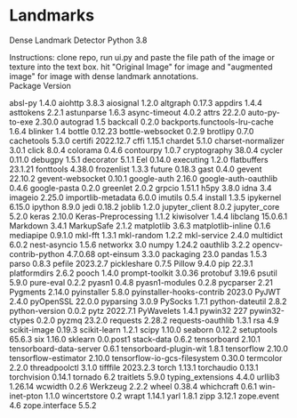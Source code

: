 # Landmarks
Dense Landmark Detector 
Python 3.8 
<br>
<div>
Instructions: clone repo, run ui.py and paste the file path of the image or texture into the text box. hit "Original Image" for image and "augmented image" for image with dense landmark annotations. 
<div>
Package 
<tab>
Version
<div>

absl-py                       1.4.0
aiohttp                       3.8.3
aiosignal                     1.2.0
altgraph                      0.17.3
appdirs                       1.4.4
asttokens                     2.2.1
astunparse                    1.6.3
async-timeout                 4.0.2
attrs                         22.2.0
auto-py-to-exe                2.30.0
autograd                      1.5
backcall                      0.2.0
backports.functools-lru-cache 1.6.4
blinker                       1.4
bottle                        0.12.23
bottle-websocket              0.2.9
brotlipy                      0.7.0
cachetools                    5.3.0
certifi                       2022.12.7
cffi                          1.15.1
chardet                       5.1.0
charset-normalizer            3.0.1
click                         8.0.4
colorama                      0.4.6
contourpy                     1.0.7
cryptography                  38.0.4
cycler                        0.11.0
debugpy                       1.5.1
decorator                     5.1.1
Eel                           0.14.0
executing                     1.2.0
flatbuffers                   23.1.21
fonttools                     4.38.0
frozenlist                    1.3.3
future                        0.18.3
gast                          0.4.0
gevent                        22.10.2
gevent-websocket              0.10.1
google-auth                   2.16.0
google-auth-oauthlib          0.4.6
google-pasta                  0.2.0
greenlet                      2.0.2
grpcio                        1.51.1
h5py                          3.8.0
idna                          3.4
imageio                       2.25.0
importlib-metadata            6.0.0
imutils                       0.5.4
install                       1.3.5
ipykernel                     6.15.0
ipython                       8.9.0
jedi                          0.18.2
joblib                        1.2.0
jupyter_client                8.0.2
jupyter_core                  5.2.0
keras                         2.10.0
Keras-Preprocessing           1.1.2
kiwisolver                    1.4.4
libclang                      15.0.6.1
Markdown                      3.4.1
MarkupSafe                    2.1.2
matplotlib                    3.6.3
matplotlib-inline             0.1.6
mediapipe                     0.9.1.0
mkl-fft                       1.3.1
mkl-random                    1.2.2
mkl-service                   2.4.0
multidict                     6.0.2
nest-asyncio                  1.5.6
networkx                      3.0
numpy                         1.24.2
oauthlib                      3.2.2
opencv-contrib-python         4.7.0.68
opt-einsum                    3.3.0
packaging                     23.0
pandas                        1.5.3
parso                         0.8.3
pefile                        2023.2.7
pickleshare                   0.7.5
Pillow                        9.4.0
pip                           22.3.1
platformdirs                  2.6.2
pooch                         1.4.0
prompt-toolkit                3.0.36
protobuf                      3.19.6
psutil                        5.9.0
pure-eval                     0.2.2
pyasn1                        0.4.8
pyasn1-modules                0.2.8
pycparser                     2.21
Pygments                      2.14.0
pyinstaller                   5.8.0
pyinstaller-hooks-contrib     2023.0
PyJWT                         2.4.0
pyOpenSSL                     22.0.0
pyparsing                     3.0.9
PySocks                       1.7.1
python-dateutil               2.8.2
python-version                0.0.2
pytz                          2022.7.1
PyWavelets                    1.4.1
pywin32                       227
pywin32-ctypes                0.2.0
pyzmq                         23.2.0
requests                      2.28.2
requests-oauthlib             1.3.1
rsa                           4.9
scikit-image                  0.19.3
scikit-learn                  1.2.1
scipy                         1.10.0
seaborn                       0.12.2
setuptools                    65.6.3
six                           1.16.0
sklearn                       0.0.post1
stack-data                    0.6.2
tensorboard                   2.10.1
tensorboard-data-server       0.6.1
tensorboard-plugin-wit        1.8.1
tensorflow                    2.10.0
tensorflow-estimator          2.10.0
tensorflow-io-gcs-filesystem  0.30.0
termcolor                     2.2.0
threadpoolctl                 3.1.0
tifffile                      2023.2.3
torch                         1.13.1
torchaudio                    0.13.1
torchvision                   0.14.1
tornado                       6.2
traitlets                     5.9.0
typing_extensions             4.4.0
urllib3                       1.26.14
wcwidth                       0.2.6
Werkzeug                      2.2.2
wheel                         0.38.4
whichcraft                    0.6.1
win-inet-pton                 1.1.0
wincertstore                  0.2
wrapt                         1.14.1
yarl                          1.8.1
zipp                          3.12.1
zope.event                    4.6
zope.interface                5.5.2
